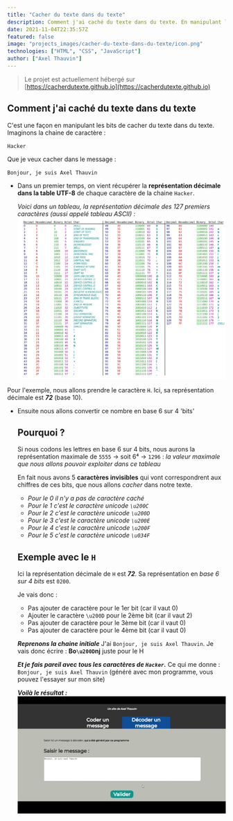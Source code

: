 ```yaml
---
title: "Cacher du texte dans du texte"
description: Comment j'ai caché du texte dans du texte. En manipulant les bits du texte, j'ai réussi à cacher du texte dans du texte avec des caractères cachés.
date: 2021-11-04T22:35:57Z
featured: false
image: "projects_images/cacher-du-texte-dans-du-texte/icon.png"
technologies: ["HTML", "CSS", "JavaScript"]
author: ["Axel Thauvin"]
---
```


> Le projet est actuellement hébergé sur [https://cacherdutexte.github.io](https://cacherdutexte.github.io)

## Comment j'ai caché du texte dans du texte

C'est une façon en manipulant les bits de cacher du texte dans du texte.
Imaginons la chaine de caractère :

```text
Hacker
```

Que je veux cacher dans le message :

```text
Bonjour, je suis Axel Thauvin
```

- Dans un premier temps, on vient récupérer la **représentation décimale dans la table UTF-8** de chaque caractère de la chaine `Hacker`.

  _Voici dans un tableau, la représentation décimale des 127 premiers caractères (aussi appelé tableau ASCII) :_
  ![Tableau ascii](https://github.com/Axthauvin/cacher-du-texte-dans-du-texte/blob/main/images/UTF8-TABLE.png?raw=true)

Pour l'exemple, nous allons prendre le caractère `H`.
Ici, sa représentation décimale est **_72_** (base 10).

- Ensuite nous allons convertir ce nombre en base 6 sur 4 'bits'

  ## Pourquoi ?

  Si nous codons les lettres en base 6 sur 4 bits, nous aurons la représentation maximale de `5555` -> soit 6⁴ -> `1296` :
  _la valeur maximale que nous allons pouvoir exploiter dans ce tableau_

  En fait nous avons 5 **caractères invisibles** qui vont correspondrent aux chiffres de ces bits, que nous allons _cacher_ dans notre texte.

  - _Pour le 0 il n'y a pas de caractère caché_
  - _Pour le 1 c'est le caractère unicode `\u200C`_
  - _Pour le 2 c'est le caractère unicode `\u200D`_
  - _Pour le 3 c'est le caractère unicode `\u200E`_
  - _Pour le 4 c'est le caractère unicode `\u200F`_
  - _Pour le 5 c'est le caractère unicode `\u034F`_

  ## Exemple avec le `H`

  Ici la représentation décimale de `H` est **_72_**.
  Sa représentation en _base 6 sur 4 bits_ est `0200`.

  Je vais donc :

  - Pas ajouter de caractère pour le 1er bit (car il vaut 0)
  - Ajouter le caractère `\u200D` pour le 2ème bit (car il vaut 2)
  - Pas ajouter de caractère pour le 3ème bit (car il vaut 0)
  - Pas ajouter de caractère pour le 4ème bit (car il vaut 0)

  **_Reprenons la chaine initiale_**
  J'ai `Bonjour, je suis Axel Thauvin`.
  Je vais donc écrire : **Bo`\u200D`nj** juste pour le H

  **_Et je fais pareil avec tous les caractères de `Hacker`._**
  Ce qui me donne :
  `Bo‍njou‍r‏,‌ j‍e‏ ‎su‍i͏s͏ A‍x‏e͏l ‎T‌hauvin` (généré avec mon programme, vous pouvez l'essayer sur mon site)

  **_Voilà le résultat :_**
  ![Image gif](https://github.com/Axthauvin/cacher-du-texte-dans-du-texte/raw/main/images/VideoIllustration.gif)
